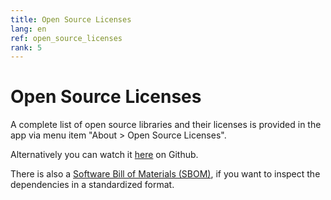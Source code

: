 ```yaml
---
title: Open Source Licenses
lang: en
ref: open_source_licenses
rank: 5
---
```


# Open Source Licenses

A complete list of open source libraries and their licenses is provided in the app via menu item "About > Open Source Licenses".

Alternatively you can watch it [here](https://github.com/siggel/coordinatejoker/network/dependencies) on Github.

There is also a [Software Bill of Materials (SBOM)](sbom.json), if you want to inspect the dependencies in a standardized format.
